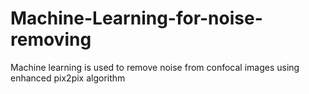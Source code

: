 # Machine-Learning-for-noise-removing
Machine learning is used to remove noise from confocal images using enhanced pix2pix algorithm
